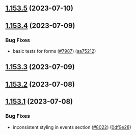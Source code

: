 ## [1.153.5](https://github.com/EddieHubCommunity/LinkFree/compare/v1.153.4...v1.153.5) (2023-07-10)



## [1.153.4](https://github.com/EddieHubCommunity/LinkFree/compare/v1.153.3...v1.153.4) (2023-07-09)


### Bug Fixes

* basic tests for forms ([#7987](https://github.com/EddieHubCommunity/LinkFree/issues/7987)) ([aa75212](https://github.com/EddieHubCommunity/LinkFree/commit/aa75212c056308473f679da9618444ab292b8694))



## [1.153.3](https://github.com/EddieHubCommunity/LinkFree/compare/v1.153.2...v1.153.3) (2023-07-09)



## [1.153.2](https://github.com/EddieHubCommunity/LinkFree/compare/v1.153.1...v1.153.2) (2023-07-08)



## [1.153.1](https://github.com/EddieHubCommunity/LinkFree/compare/v1.153.0...v1.153.1) (2023-07-08)


### Bug Fixes

* inconsistent styling in events section ([#8022](https://github.com/EddieHubCommunity/LinkFree/issues/8022)) ([0df9e28](https://github.com/EddieHubCommunity/LinkFree/commit/0df9e288a9fb060bdb4a5c08fc2a45ac864ea826))



